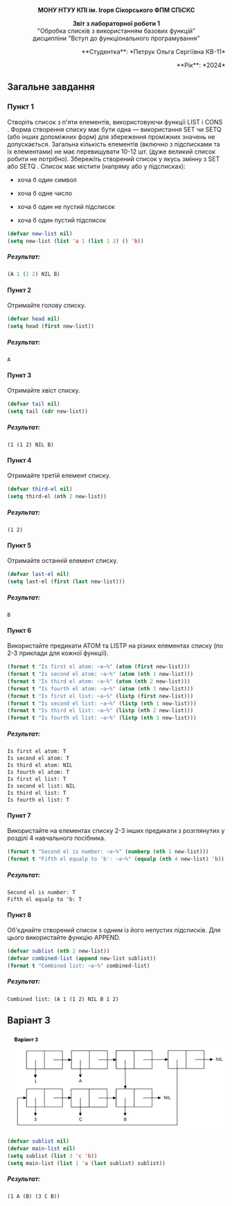 <p align="center"><b>МОНУ НТУУ КПІ ім. Ігоря Сікорського ФПМ СПіСКС</b></p>

<p align="center">
<b>Звіт з лабораторної роботи 1</b><br/>
"Обробка списків з використанням базових функцій"<br/>
дисципліни "Вступ до функціонального програмування"
</p>

<p align="right">**Студентка**: *Петрук Ольга Сергіївна КВ-11*<p>
<p align="right">**Рік**: *2024*<p>

## Загальне завдання

### Пункт 1

Створіть список з п'яти елементів, використовуючи функції LIST і CONS . Форма створення списку має бути одна — використання SET чи SETQ (або інших допоміжних форм) для збереження проміжних значень не допускається. Загальна кількість елементів (включно з підсписками та їх елементами) не має перевищувати 10-12 шт. (дуже великий список робити не потрібно). Збережіть створений список у якусь змінну з SET або SETQ . Список має містити (напряму або у підсписках):

- хоча б один символ

- хоча б одне число

- хоча б один не пустий підсписок

- хоча б один пустий підсписок

```lisp
(defvar new-list nil)
(setq new-list (list 'a 1 (list 1 2) () 'b))
```

##### Результат:

```lisp
(A 1 (1 2) NIL B)
```

#### Пункт 2

Отримайте голову списку.

```lisp
(defvar head nil)
(setq head (first new-list))
```

##### Результат:

```
A
```

#### Пункт 3

Отримайте хвіст списку.

```lisp
(defvar tail nil)
(setq tail (cdr new-list))
```

##### Результат:

```
(1 (1 2) NIL B)
```

#### Пункт 4

Отримайте третій елемент списку.

```lisp
(defvar third-el nil)
(setq third-el (nth 2 new-list))
```

##### Результат:

```
(1 2)
```

#### Пункт 5

Отримайте останній елемент списку.

```lisp
(defvar last-el nil)
(setq last-el (first (last new-list)))
```

##### Результат:

```
B
```

#### Пункт 6

Використайте предикати ATOM та LISTP на різних елементах списку (по 2-3 приклади для кожної функції).

```lisp
(format t "Is first el atom: ~a~%" (atom (first new-list)))
(format t "Is second el atom: ~a~%" (atom (nth 1 new-list)))
(format t "Is third el atom: ~a~%" (atom (nth 2 new-list)))
(format t "Is fourth el atom: ~a~%" (atom (nth 3 new-list)))
(format t "Is first el list: ~a~%" (listp (first new-list)))
(format t "Is second el list: ~a~%" (listp (nth 1 new-list)))
(format t "Is third el list: ~a~%" (listp (nth 2 new-list)))
(format t "Is fourth el list: ~a~%" (listp (nth 3 new-list)))
```

##### Результат:

```
Is first el atom: T
Is second el atom: T
Is third el atom: NIL
Is fourth el atom: T
Is first el list: T
Is second el list: NIL
Is third el list: T
Is fourth el list: T
```

#### Пункт 7

Використайте на елементах списку 2-3 інших предикати з розглянутих у розділі 4 навчального посібника.

```lisp
(format t "Second el is number: ~a~%" (numberp (nth 1 new-list)))
(format t "Fifth el equalp to 'b': ~a~%" (equalp (nth 4 new-list) 'b))
```

##### Результат:

```
Second el is number: T
Fifth el equalp to 'b: T
```

#### Пункт 8

Об'єднайте створений список з одним із його непустих підсписків. Для цього використайте функцію APPEND.

```lisp
(defvar sublist (nth 2 new-list))
(defvar combined-list (append new-list sublist))
(format t "Combined list: ~a~%" combined-list)
```

##### Результат:

```
Combined list: (A 1 (1 2) NIL B 1 2)
```

## Варіант 3

<p align="center">
<img src="lab-1-variant.png">
</p>

```lisp
(defvar sublist nil)
(defvar main-list nil)
(setq sublist (list 3 'c 'b))
(setq main-list (list 1 'a (last sublist) sublist))
```

##### Результат:

```
(1 A (B) (3 C B))
```
